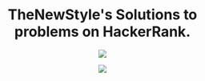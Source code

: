 <h1 align="center">
    TheNewStyle's Solutions to problems on HackerRank.
</h1>

[CopyrightLicense]:./license.md
<p align="center">
	<a href="https://www.hackerrank.com/ryanfehr18"><img src="https://cloud.githubusercontent.com/assets/19765741/25342064/d17a563c-28d8-11e7-83fc-763d4ab4820a.jpg" ></a>
</p>

<p align="center">
	<img src="https://img.shields.io/badge/Language-JS/CSharp-orange.svg">
</p>



